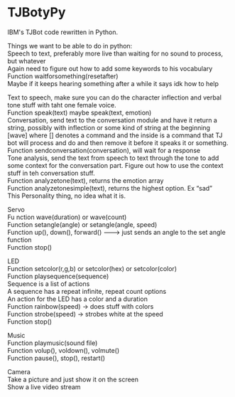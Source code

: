 # TJBotyPy

IBM's TJBot code rewritten in Python.

  Things we want to be able to do in python:  
  Speech to text, preferably more live than waiting for no sound to process, but whatever  
  Again need to figure out how to add some keywords to his vocabulary  
  Function waitforsomething(resetafter)   
  Maybe if it keeps hearing something after a while it says idk how to help  
  
Text to speech, make sure you can do the character inflection and verbal tone stuff with taht one female voice.  
  Function speak(text) maybe speak(text, emotion)  
  Conversation, send text to the conversation module and have it return a string, possibly with inflection or some kind of string at the beginning [wave] where [] denotes a command and the inside is a command that TJ bot will process and do and then remove it before it speaks it or something.  
  Function sendconversation(conversation), will wait for a response  
  Tone analysis, send the text from speech to text through the tone to add some context for the conversation part.  Figure out how    to use the context stuff in teh conversation stuff.  
  Function analyzetone(text), returns the emotion array  
  Function analyzetonesimple(text), returns the highest option. Ex “sad”  
  This Personality thing, no idea what it is.  
  
Servo  
  Fu nction wave(duration) or wave(count)  
  Function setangle(angle) or setangle(angle, speed)  
  Function up(), down(), forward() ---> just sends an angle to the set angle function  
  Function stop()  
  
  
LED  
  Function setcolor(r,g,b) or setcolor(hex) or setcolor(color)  
  Function playsequence(sequence)  
  Sequence is a list of actions  
  A sequence has a repeat infinite, repeat count options   
  An action for the LED has a color and a duration  
  Function rainbow(speed) → does stuff with colors  
  Function strobe(speed) → strobes white at the speed  
  Function stop()  
  
  
Music  
  Function playmusic(sound file)  
  Function volup(), voldown(), volmute()  
  Function pause(), stop(), restart()  
  
  
Camera  
  Take a picture and just show it on the screen  
  Show a live video stream  
